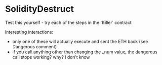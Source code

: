# SolidityDestruct

Test this yourself - try each of the steps in the 'Killer' contract

Interesting interactions:
- only one of these will actually execute and sent the ETH back (see Dangerous comment)
- if you call anything other than changing the _num value, the dangerous call stops working? why? I don't know
